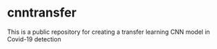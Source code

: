 # cnntransfer
This is a public repository for creating a transfer learning CNN model in Covid-19 detection
